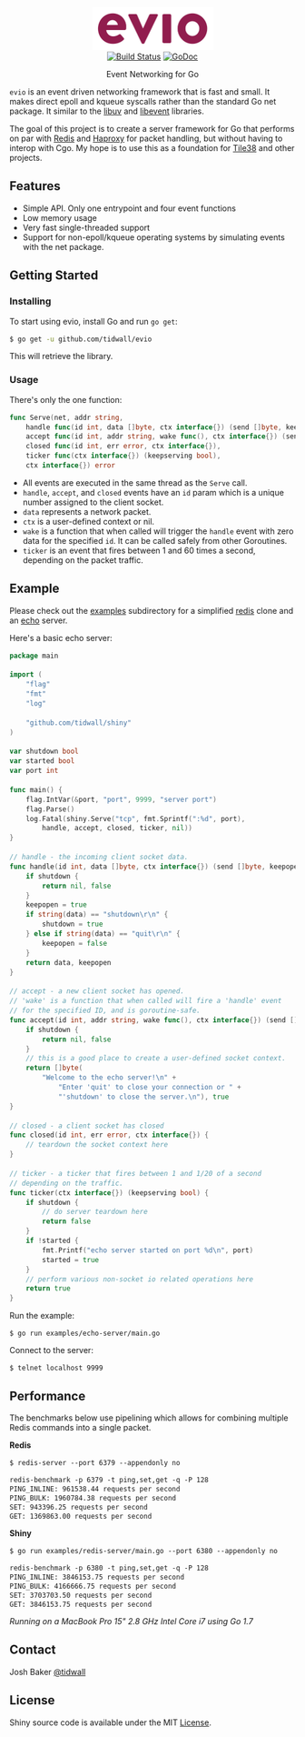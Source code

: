 <p align="center">
<img 
    src="logo.png" 
    width="213" height="75" border="0" alt="evio">
<br>
<a href="https://travis-ci.org/tidwall/evio"><img src="https://img.shields.io/travis/tidwall/evio.svg?style=flat-square" alt="Build Status"></a>
<a href="https://godoc.org/github.com/tidwall/evio"><img src="https://img.shields.io/badge/api-reference-blue.svg?style=flat-square" alt="GoDoc"></a>
</p>
<p align="center">Event Networking for Go</a></p>

`evio` is an event driven networking framework that is fast and small. It makes direct epoll and kqueue syscalls rather than the standard Go net package. It similar to the [libuv](https://github.com/libuv/libuv) and [libevent](https://github.com/libevent/libevent) libraries.

The goal of this project is to create a server framework for Go that performs on par with [Redis](http://redis.io) and [Haproxy](http://www.haproxy.org) for packet handling, but without having to interop with Cgo. My hope is to use this as a foundation for [Tile38](https://github.com/tidwall/tile38) and other projects.

## Features

- Simple API. Only one entrypoint and four event functions
- Low memory usage
- Very fast single-threaded support
- Support for non-epoll/kqueue operating systems by simulating events with the net package.


## Getting Started

### Installing

To start using evio, install Go and run `go get`:

```sh
$ go get -u github.com/tidwall/evio
```

This will retrieve the library.

### Usage

There's only the one function:

```go
func Serve(net, addr string,
    handle func(id int, data []byte, ctx interface{}) (send []byte, keepopen bool),
    accept func(id int, addr string, wake func(), ctx interface{}) (send []byte, keepopen bool),
    closed func(id int, err error, ctx interface{}),
    ticker func(ctx interface{}) (keepserving bool),
    ctx interface{}) error
```

- All events are executed in the same thread as the `Serve` call.
- `handle`, `accept`, and `closed` events have an `id` param which is a unique number assigned to the client socket.  
- `data` represents a network packet.  
- `ctx` is a user-defined context or nil.  
- `wake` is a function that when called will trigger the `handle` event with zero data for the specified `id`. It can be called safely from other Goroutines.
- `ticker` is an event that fires between 1 and 60 times a second, depending on the packet traffic.

## Example

Please check out the [examples](examples) subdirectory for a simplified [redis](examples/redis-server/main.go) clone and an [echo](examples/echo-server/main.go) server.

Here's a basic echo server:

```go
package main

import (
	"flag"
	"fmt"
	"log"

	"github.com/tidwall/shiny"
)

var shutdown bool
var started bool
var port int

func main() {
	flag.IntVar(&port, "port", 9999, "server port")
	flag.Parse()
	log.Fatal(shiny.Serve("tcp", fmt.Sprintf(":%d", port),
		handle, accept, closed, ticker, nil))
}

// handle - the incoming client socket data.
func handle(id int, data []byte, ctx interface{}) (send []byte, keepopen bool) {
	if shutdown {
		return nil, false
	}
	keepopen = true
	if string(data) == "shutdown\r\n" {
		shutdown = true
	} else if string(data) == "quit\r\n" {
		keepopen = false
	}
	return data, keepopen
}

// accept - a new client socket has opened.
// 'wake' is a function that when called will fire a 'handle' event
// for the specified ID, and is goroutine-safe.
func accept(id int, addr string, wake func(), ctx interface{}) (send []byte, keepopen bool) {
	if shutdown {
		return nil, false
	}
	// this is a good place to create a user-defined socket context.
	return []byte(
		"Welcome to the echo server!\n" +
			"Enter 'quit' to close your connection or " +
			"'shutdown' to close the server.\n"), true
}

// closed - a client socket has closed
func closed(id int, err error, ctx interface{}) {
	// teardown the socket context here
}

// ticker - a ticker that fires between 1 and 1/20 of a second
// depending on the traffic.
func ticker(ctx interface{}) (keepserving bool) {
	if shutdown {
		// do server teardown here
		return false
	}
	if !started {
		fmt.Printf("echo server started on port %d\n", port)
		started = true
	}
	// perform various non-socket io related operations here
	return true
}
```

Run the example:

```
$ go run examples/echo-server/main.go
```

Connect to the server:

```
$ telnet localhost 9999
```

## Performance

The benchmarks below use pipelining which allows for combining multiple Redis commands into a single packet.

**Redis**

```
$ redis-server --port 6379 --appendonly no
```
```
redis-benchmark -p 6379 -t ping,set,get -q -P 128
PING_INLINE: 961538.44 requests per second
PING_BULK: 1960784.38 requests per second
SET: 943396.25 requests per second
GET: 1369863.00 requests per second
```

**Shiny**

```
$ go run examples/redis-server/main.go --port 6380 --appendonly no
```
```
redis-benchmark -p 6380 -t ping,set,get -q -P 128
PING_INLINE: 3846153.75 requests per second
PING_BULK: 4166666.75 requests per second
SET: 3703703.50 requests per second
GET: 3846153.75 requests per second
```

*Running on a MacBook Pro 15" 2.8 GHz Intel Core i7 using Go 1.7*

## Contact

Josh Baker [@tidwall](http://twitter.com/tidwall)

## License

Shiny source code is available under the MIT [License](/LICENSE).

